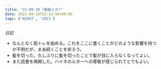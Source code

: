 ```yaml
---
title: "21-09-20 (散髪とか)"
date: 2021-09-20T22:14:56+09:00
tags: ['NIKKI', '2021']
---
```

*日記*
- なんとなく筋トレを始める。これをここに書くことがどのような影響を持つか不明だが、まあ続くことを祈ろう。
- 髪を切った。久しぶりに髪を切ったことで髪が目に入らなくなってよい。
- また読書を再開した。ハイネのルターへの尊敬が感じられてとてもよい。


